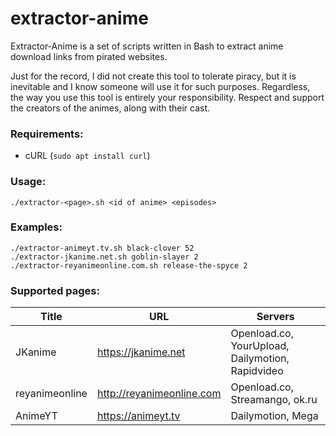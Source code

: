 # extractor-anime

Extractor-Anime is a set of scripts written in Bash to extract anime download links from pirated websites.

Just for the record, I did not create this tool to tolerate piracy, but it is inevitable and I know someone will use it for such purposes.
Regardless, the way you use this tool is entirely your responsibility.
Respect and support the creators of the animes, along with their cast.

### Requirements:
* cURL (`sudo apt install curl`)

### Usage:
```
./extractor-<page>.sh <id of anime> <episodes>
```

### Examples:
```
./extractor-animeyt.tv.sh black-clover 52
./extractor-jkanime.net.sh goblin-slayer 2
./extractor-reyanimeonline.com.sh release-the-spyce 2
```

### Supported pages:
| Title | URL | Servers |
|---|---|---|
| JKanime | https://jkanime.net | Openload.co, YourUpload, Dailymotion, Rapidvideo |
| reyanimeonline | http://reyanimeonline.com | Openload.co, Streamango, ok.ru |
| AnimeYT | https://animeyt.tv | Dailymotion, Mega |
